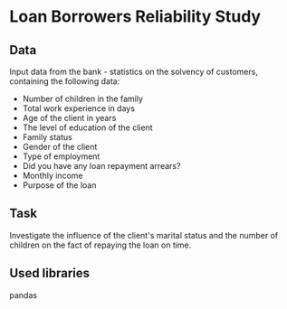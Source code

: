 # Loan Borrowers Reliability Study
## Data
Input data from the bank - statistics on the solvency of customers, containing the following data:

- Number of children in the family
- Total work experience in days
- Age of the client in years
- The level of education of the client
- Family status
- Gender of the client
- Type of employment
- Did you have any loan repayment arrears?
- Monthly income
- Purpose of the loan

## Task
Investigate the influence of the client's marital status and the number of children on the fact of repaying the loan on time.

## Used libraries
pandas

